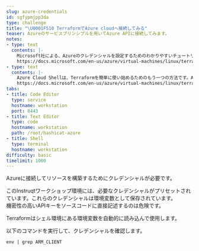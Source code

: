 ```yaml
---
slug: azure-credentials
id: sgfypmjpp3da
type: challenge
title: "\U0001F510 TerraformでAzure cloudへ接続してみる"
teaser: Azureのサービスプリンシプルを用いてAzure APIに接続してみます。
notes:
- type: text
  contents: |-
    Microsoft社による、Azureのクレデンシャルを設定するためのわかりやすいチュートリアルもありますので参考にしてください。
    https://docs.microsoft.com/en-us/azure/virtual-machines/linux/terraform-install-configure
- type: text
  contents: |-
    Azure Cloud Shellは、Terraformを簡単に使い始めるためのもう一つの方法です。Azure Cloud Shellでは、Terraformはプリインストールされており、すぐに利用できるようになっています。
    https://docs.microsoft.com/en-us/azure/virtual-machines/linux/terraform-install-configure#use-azure-cloud-shell
tabs:
- title: Code Editor
  type: service
  hostname: workstation
  port: 8443
- title: Text Editor
  type: code
  hostname: workstation
  path: /root/hashicat-azure
- title: Shell
  type: terminal
  hostname: workstation
difficulty: basic
timelimit: 1000
---
```

Azureに接続してリソースを構築するためにクレデンシャルが必要です。

このInstruqtワークショップ環境には、必要なクレデンシャルがプリセットされています。これらのクレデンシャルは環境変数として保存されています。<br>
機密性の高いAPIキーをソースコードに直接記述するのは危険です。

Terraformはシェル環境にある環境変数を自動的に読み込んで使用します。

以下のコマンドを実行して、クレデンシャルを確認します。
```
env | grep ARM_CLIENT
```
